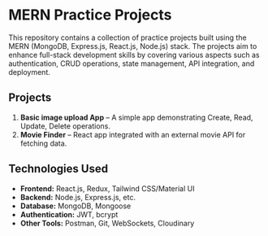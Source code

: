 # MERN Practice Projects

This repository contains a collection of practice projects built using the MERN (MongoDB, Express.js, React.js, Node.js) stack. The projects aim to enhance full-stack development skills by covering various aspects such as authentication, CRUD operations, state management, API integration, and deployment.

## Projects
1. **Basic image upload App** – A simple app demonstrating Create, Read, Update, Delete operations.
2. **Movie Finder** – React app integrated with an external movie API for fetching data.


## Technologies Used
- **Frontend:** React.js, Redux, Tailwind CSS/Material UI
- **Backend:** Node.js, Express.js, etc.
- **Database:** MongoDB, Mongoose
- **Authentication:** JWT, bcrypt
- **Other Tools:** Postman, Git, WebSockets, Cloudinary